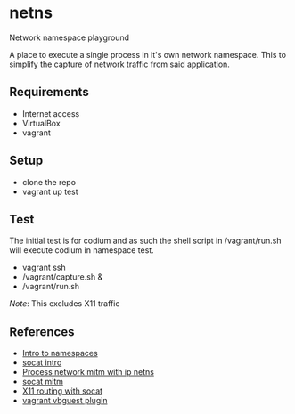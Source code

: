 # netns
Network namespace playground

A place to execute a single process in it's own network namespace.  This to simplify the capture of network traffic from said application.

## Requirements
- Internet access
- VirtualBox
- vagrant

## Setup
- clone the repo
- vagrant up test

## Test
The initial test is for codium and as such the shell script in /vagrant/run.sh will execute codium in namespace test.
- vagrant ssh
- /vagrant/capture.sh &
- /vagrant/run.sh

*Note*: This excludes X11 traffic

## References
- [Intro to namespaces](https://blog.scottlowe.org/2013/09/04/introducing-linux-network-namespaces/)
- [socat intro](https://copyconstruct.medium.com/socat-29453e9fc8a6)
- [Process network mitm with ip netns](https://bytefreaks.net/gnulinux/how-to-capture-all-network-traffic-of-a-single-process)
- [socat mitm ](https://gist.github.com/jhass/5896418)
- [X11 routing with socat](https://unix.stackexchange.com/a/274703)
- [vagrant vbguest plugin](https://github.com/dotless-de/vagrant-vbguest)

